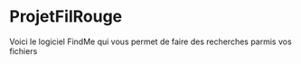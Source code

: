 # ProjetFilRouge
Voici le logiciel FindMe qui vous permet de faire des recherches parmis vos fichiers
